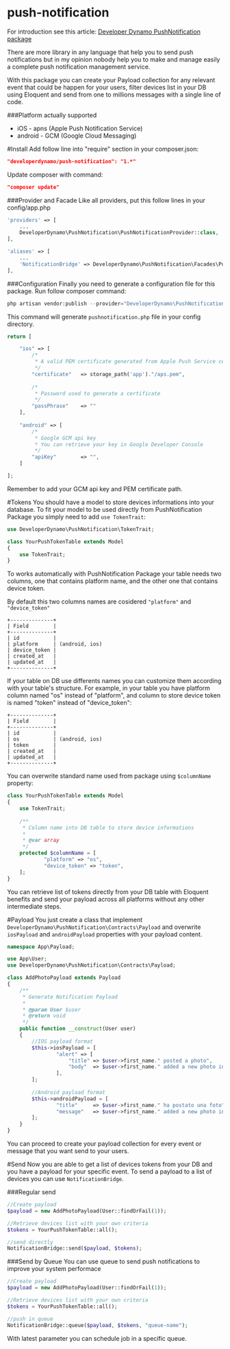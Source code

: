# push-notification
For introduction see this article: [Developer Dynamo PushNotification package](http://developerdynamo.it/2016/05/01/super-powerfull-laravel-pushnotification-package/)

There are more library in any language that help you to send push notifications but in my opinion nobody help you to make and manage easily a complete push notification management service.

With this package you can create your Payload collection for any relevant event that could be happen for your users, filter devices list in your DB using Eloquent and send from one to millions messages with a single line of code.

###Platform actually supported
- iOS - apns (Apple Push Notification Service)
- android - GCM (Google Cloud Messaging)

#Install
Add follow line into "require" section in your composer.json:

```json
"developerdynamo/push-notification": "1.*"
```

Update composer with command:

```json
"composer update"
```

###Provider and Facade
Like all providers, put this follow lines in your config/app.php

```php
'providers' => [
	...
	DeveloperDynamo\PushNotification\PushNotificationProvider::class,
],
```

```php
'aliases' => [
	...
	'NotificationBridge' => DeveloperDynamo\PushNotification\Facades\PushNotificationBridge::class,
],
```

###Configuration
Finally you need to generate a configuration file for this package.
Run follow composer command:

```php
php artisan vendor:publish --provider="DeveloperDynamo\PushNotification\PushNotificationProvider"
```

This command will generate `pushnotification.php` file in your config directory.
```php
return [

    "ios" => [
    	/*
    	 * A valid PEM certificate generated from Apple Push Service certificate
    	 */
        "certificate" 	=> storage_path('app')."/aps.pem",
    		
    	/*
    	 * Password used to generate a certificate
    	 */
        "passPhrase"  	=> ""
    ],
	
    "android" => [
    	/*
    	 * Google GCM api key
    	 * You can retrieve your key in Google Developer Console
    	 */
        "apiKey"      	=> "",
    ]

];
```
Remember to add your GCM api key and PEM certificate path.

#Tokens
You should have a model to store devices informations into your database. To fit your model to be used directly from PushNotification Package you simply need to add `use TokenTrait`:

```php
use DeveloperDynamo\PushNotification\TokenTrait;

class YourPushTokenTable extends Model
{
    use TokenTrait;
}
```

To works automatically with PushNotification Package your table needs two columns, one that contains platform name, and the other one that contains device token.

By default this two columns names are cosidered `"platform"` and `"device_token"`

```
+--------------+
| Field        |
+--------------+
| id           |
| platform     | (android, ios)
| device_token |
| created_at   |
| updated_at   |
+--------------+
```

If your table on DB use differents names you can customize them according with your table's structure. 
For example, in your table you have platform column named "os" instead of "platform", and column to store device token is named "token" instead of "device_token":

```
+--------------+
| Field        |
+--------------+
| id           |
| os           | (android, ios)
| token        |
| created_at   |
| updated_at   |
+--------------+
```

You can overwrite standard name used from package using `$columnName` property:

```php
class YourPushTokenTable extends Model
{
    use TokenTrait;
    
    /**
	 * Column name into DB table to store device informations
	 * 
	 * @var array
	 */
	protected $columnName = [
			"platform" => "os",
			"device_token" => "token",
	];
}
```

You can retrieve list of tokens directly from your DB table with Eloquent benefits and send your payload across all platforms without any other intermediate steps.

#Payload
You just create a class that implement `DeveloperDynamo\PushNotification\Contracts\Payload` and overwrite `iosPayload` and `androidPayload` properties with your payload content.

```php
namespace App\Payload;

use App\User;
use DeveloperDynamo\PushNotification\Contracts\Payload;

class AddPhotoPayload extends Payload
{
	/**
	 * Generate Notification Payload
	 *
	 * @param User $user
	 * @return void
	 */
	public function __construct(User user)
	{
		//IOS payload format	
		$this->iosPayload = [
				"alert" => [
					"title" => $user->first_name." posted a photo",
					"body" 	=> $user->first_name." added a new photo in her gallery",
				],
		];
		
		//Android payload format
		$this->androidPayload = [
				"title" 	=> $user->first_name." ha postato una foto",
				"message" 	=> $user->first_name." added a new photo in her gallery",
		];
	}
}
```
You can proceed to create your payload collection for every event or message that you want send to your users.

#Send
Now you are able to get a list of devices tokens from your DB and you have a payload for your specific event.
To send a payload to a list of devices you can use `NotificationBridge`.

###Regular send
```php
//Create payload
$payload = new AddPhotoPayload(User::findOrFail(1));

//Retrieve devices list with your own criteria
$tokens = YourPushTokenTable::all();

//send directly
NotificationBridge::send($payload, $tokens);
```

###Send by Queue 
You can use queue to send push notifications to improve your system performace

```php
//Create payload
$payload = new AddPhotoPayload(User::findOrFail(1));

//Retrieve devices list with your own criteria
$tokens = YourPushTokenTable::all();

//push in queue
NotificationBridge::queue($payload, $tokens, "queue-name");
```

With latest parameter you can schedule job in a specific queue. 

